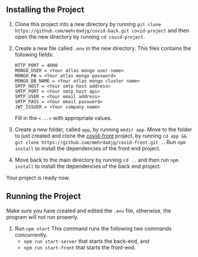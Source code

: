 ## Installing the Project

1.  Clone this project into a new directory by running
    `git clone https://github.com/mehrdadjg/covid-back.git covid-project`
    and then open the new directory by running `cd covid-project`.
2.  Create a new file called `.env` in the new directory.
    This files contains the following fields:

        HTTP_PORT = 4000
        MONGO_USER = <Your atlas mongo user name>
        MONGO_PW = <Your atlas mongo password>
        MONGO_DB_NAME = <Your atlas mongo cluster name>
        SMTP_HOST = <Your smtp host address>
        SMTP_PORT = <Your smtp host api>
        SMTP_USER = <Your email address>
        SMTP_PASS = <Your email password>
        JWT_ISSUER = <Your company name>

    Fill in the `<...>` with appropriate values.

3.  Create a new folder, called `app`, by running
    `mkdir app`.
    Move to the folder to just created and clone the [covid-front](https://github.com/mehrdadjg/covid-front) project, by running
    `cd app && git clone https://github.com/mehrdadjg/covid-front.git .`.
    Run `npm install` to install the dependencies of the front end project.
4.  Move back to the main directory by running
    `cd ..` and then run `npm install` to install the dependencies of the back end project.

Your project is ready now.

## Running the Project

Make sure you have created and edited the `.env` file, otherwise, the program will not run properly.

1.  Run `npm start`
    This command runs the following two commands concurrently.
    - `npm run start-server` that starts the back-end, and
    - `npm run start-front` that starts the front-end.
